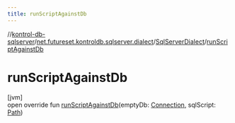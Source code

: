 ```yaml
---
title: runScriptAgainstDb
---
```

//[kontrol-db-sqlserver](../../../index.html)/[net.futureset.kontroldb.sqlserver.dialect](../index.html)/[SqlServerDialect](index.html)/[runScriptAgainstDb](run-script-against-db.html)



# runScriptAgainstDb



[jvm]\
open override fun [runScriptAgainstDb](run-script-against-db.html)(emptyDb: [Connection](https://docs.oracle.com/javase/8/docs/api/java/sql/Connection.html), sqlScript: [Path](https://docs.oracle.com/javase/8/docs/api/java/nio/file/Path.html))




